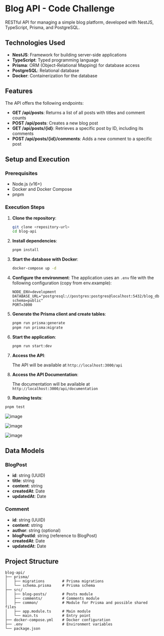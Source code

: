 # Blog API - Code Challenge

RESTful API for managing a simple blog platform, developed with NestJS, TypeScript, Prisma, and PostgreSQL.

## Technologies Used

- **NestJS**: Framework for building server-side applications
- **TypeScript**: Typed programming language
- **Prisma**: ORM (Object-Relational Mapping) for database access
- **PostgreSQL**: Relational database
- **Docker**: Containerization for the database

## Features

The API offers the following endpoints:

- **GET /api/posts**: Returns a list of all posts with titles and comment counts
- **POST /api/posts**: Creates a new blog post
- **GET /api/posts/{id}**: Retrieves a specific post by ID, including its comments
- **POST /api/posts/{id}/comments**: Adds a new comment to a specific post

## Setup and Execution

### Prerequisites

- Node.js (v16+)
- Docker and Docker Compose
- pnpm

### Execution Steps

1. **Clone the repository**:

   ```bash
   git clone <repository-url>
   cd blog-api
   ```

2. **Install dependencies**:

   ```bash
   pnpm install
   ```

3. **Start the database with Docker**:

   ```bash
   docker-compose up -d
   ```

4. **Configure the environment**:
   The application uses an `.env` file with the following configuration (copy from env.example):

   ```
   NODE_ENV=development
   DATABASE_URL="postgresql://postgres:postgres@localhost:5432/blog_db?schema=public"
   PORT=3000
   ```

5. **Generate the Prisma client and create tables**:

   ```bash
   pnpm run prisma:generate
   pnpm run prisma:migrate
   ```

6. **Start the application**:

   ```bash
   pnpm run start:dev
   ```

7. **Access the API**:
   
   The API will be available at `http://localhost:3000/api`

8. **Access the API Documentation**:
    
   The documentation will be available at `http://localhost:3000/api/documentation`

11. **Running tests**:
   ```bash
   pnpm test
   ```

![image](https://github.com/user-attachments/assets/73b61b7f-3dd8-453b-b58a-23ce2225d0ad)

![image](https://github.com/user-attachments/assets/4e0b4a18-985d-4ec9-b903-2a6b3218ec01)

![image](https://github.com/user-attachments/assets/429fb21a-4cec-4b16-a63a-1270087dbe03)



## Data Models

### BlogPost

- **id**: string (UUID)
- **title**: string
- **content**: string
- **createdAt**: Date
- **updatedAt**: Date

### Comment

- **id**: string (UUID)
- **content**: string
- **author**: string (optional)
- **blogPostId**: string (reference to BlogPost)
- **createdAt**: Date
- **updatedAt**: Date

## Project Structure

```
blog-api/
├── prisma/
│   ├── migrations        # Prisma migrations
│   └── schema.prisma     # Prisma schema
├── src/
│   ├── blog-posts/       # Posts module
│   ├── comments/         # Comments module
│   ├── common/           # Module for Prisma and possible shared files
│   ├── app.module.ts     # Main module
│   └── main.ts           # Entry point
├── docker-compose.yml    # Docker configuration
├── .env                  # Environment variables
└── package.json
```

